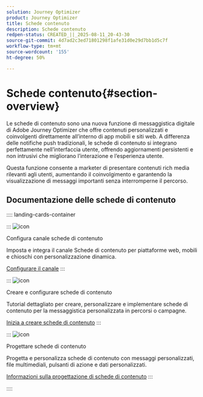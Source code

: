 ```yaml
---
solution: Journey Optimizer
product: Journey Optimizer
title: Schede contenuto
description: Schede contenuto
redpen-status: CREATED_||_2025-08-11_20-43-30
source-git-commit: 4d7ad2c3ed71801298f1afe31d0e29d7bb1d5c7f
workflow-type: tm+mt
source-wordcount: '155'
ht-degree: 50%

---
```



# Schede contenuto{#section-overview}

Le schede di contenuto sono una nuova funzione di messaggistica digitale di Adobe Journey Optimizer che offre contenuti personalizzati e coinvolgenti direttamente all’interno di app mobili e siti web. A differenza delle notifiche push tradizionali, le schede di contenuto si integrano perfettamente nell’interfaccia utente, offrendo aggiornamenti persistenti e non intrusivi che migliorano l’interazione e l’esperienza utente.

Questa funzione consente a marketer di presentare contenuti rich media rilevanti agli utenti, aumentando il coinvolgimento e garantendo la visualizzazione di messaggi importanti senza interromperne il percorso.

## Documentazione delle schede di contenuto

:::: landing-cards-container

:::
![icon](https://cdn.experienceleague.adobe.com/icons/gear.svg)

Configura canale schede di contenuto

Imposta e integra il canale Schede di contenuto per piattaforme web, mobili e chioschi con personalizzazione dinamica.

[Configurare il canale](configure-landing-page.md)
:::

:::
![icon](https://cdn.experienceleague.adobe.com/icons/circle-play.svg)

Creare e configurare schede di contenuto

Tutorial dettagliato per creare, personalizzare e implementare schede di contenuto per la messaggistica personalizzata in percorsi o campagne.

[Inizia a creare schede di contenuto](../using/content-card/create-content-card.md)
:::

:::
![icon](https://cdn.experienceleague.adobe.com/icons/puzzle-piece.svg)

Progettare schede di contenuto

Progetta e personalizza schede di contenuto con messaggi personalizzati, file multimediali, pulsanti di azione e dati personalizzati.

[Informazioni sulla progettazione di schede di contenuto](../using/content-card/design-content-card.md)
:::

::::
